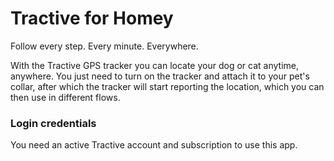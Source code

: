 # Tractive for Homey

Follow every step. Every minute. Everywhere.

With the Tractive GPS tracker you can locate your dog or cat anytime, anywhere. You just need to turn on the tracker and attach it to your pet's collar, after which the tracker will start reporting the location, which you can then use in different flows.

### Login credentials

You need an active Tractive account and subscription to use this app.
